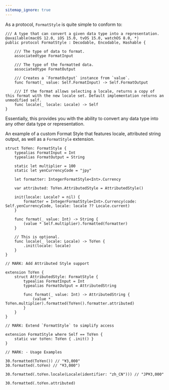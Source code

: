 ```yaml
---
sitemap_ignore: true
---
```

As a protocol, `FormatStyle` is quite simple to conform to:

<pre class="splash"><code><span class="comment token">/// A type that can convert a given data type into a representation.</span>
<span class="keyword token">@available</span>(macOS <span class="number token">12.0</span>, iOS <span class="number token">15.0</span>, tvOS <span class="number token">15.0</span>, watchOS <span class="number token">8.0</span>, *)
<span class="keyword token">public protocol</span> FormatStyle : <span class="type token">Decodable</span>, <span class="type token">Encodable</span>, <span class="type token">Hashable</span> {

    <span class="comment token">/// The type of data to format.</span>
    <span class="keyword token">associatedtype</span> FormatInput

    <span class="comment token">/// The type of the formatted data.</span>
    <span class="keyword token">associatedtype</span> FormatOutput

    <span class="comment token">/// Creates a `FormatOutput` instance from `value`.</span>
    <span class="keyword token">func</span> format(<span class="keyword token">_</span> value: <span class="type token">Self</span>.<span class="type token">FormatInput</span>) -&gt; <span class="type token">Self</span>.<span class="type token">FormatOutput</span>

    <span class="comment token">/// If the format allows selecting a locale, returns a copy of this format with the new locale set. Default implementation returns an unmodified self.</span>
    <span class="keyword token">func</span> locale(<span class="keyword token">_</span> locale: <span class="type token">Locale</span>) -&gt; <span class="type token">Self</span>
}</code></pre>

Essentially, this provides you with the ability to convert any data type into any other data type or representation.

An example of a custom Format Style that features locale, attributed string output, as well as a `FormatStyle` extension.

<pre class="splash"><code><span class="keyword token">struct</span> ToYen: <span class="type token">FormatStyle</span> {
    <span class="keyword token">typealias</span> FormatInput = <span class="type token">Int</span>
    <span class="keyword token">typealias</span> FormatOutput = <span class="type token">String</span>

    <span class="keyword token">static let</span> multiplier = <span class="number token">100</span>
    <span class="keyword token">static let</span> yenCurrencyCode = <span class="string token">"jpy"</span>

    <span class="keyword token">let</span> formatter: <span class="type token">IntegerFormatStyle</span>&lt;<span class="type token">Int</span>&gt;.<span class="type token">Currency</span>

    <span class="keyword token">var</span> attributed: <span class="type token">ToYen</span>.<span class="type token">AttributedStyle</span> = <span class="type token">AttributedStyle</span>()

    <span class="keyword token">init</span>(locale: <span class="type token">Locale</span>? = <span class="keyword token">nil</span>) {
        formatter = <span class="type token">IntegerFormatStyle</span>&lt;<span class="type token">Int</span>&gt;.<span class="type token">Currency</span>(code: <span class="type token">Self</span>.<span class="property token">yenCurrencyCode</span>, locale: locale ?? <span class="type token">Locale</span>.<span class="property token">current</span>)
    }

    <span class="keyword token">func</span> format(<span class="keyword token">_</span> value: <span class="type token">Int</span>) -&gt; <span class="type token">String</span> {
        (value * <span class="type token">Self</span>.<span class="property token">multiplier</span>).<span class="call token">formatted</span>(formatter)
    }

    <span class="comment token">// This is optional.</span>
    <span class="keyword token">func</span> locale(<span class="keyword token">_</span> locale: <span class="type token">Locale</span>) -&gt; <span class="type token">ToYen</span> {
        .<span class="keyword token">init</span>(locale: locale)
    }
}

<span class="comment token">// MARK: Add Attributed Style support</span>

<span class="keyword token">extension</span> <span class="type token">ToYen</span> {
    <span class="keyword token">struct</span> AttributedStyle: <span class="type token">FormatStyle</span> {
        <span class="keyword token">typealias</span> FormatInput = <span class="type token">Int</span>
        <span class="keyword token">typealias</span> FormatOutput = <span class="type token">AttributedString</span>

        <span class="keyword token">func</span> format(<span class="keyword token">_</span> value: <span class="type token">Int</span>) -&gt; <span class="type token">AttributedString</span> {
            (value * <span class="type token">ToYen</span>.<span class="property token">multiplier</span>).<span class="call token">formatted</span>(<span class="type token">ToYen</span>().<span class="property token">formatter</span>.<span class="property token">attributed</span>)
        }
    }
}

<span class="comment token">// MARK: Extend `FormatStyle` to simplify access</span>

<span class="keyword token">extension</span> <span class="type token">FormatStyle</span> <span class="keyword token">where</span> <span class="type token">Self</span> == <span class="type token">ToYen</span> {
    <span class="keyword token">static var</span> toYen: <span class="type token">ToYen</span> { .<span class="keyword token">init</span>() }
}

<span class="comment token">// MARK: - Usage Examples</span>

<span class="number token">30</span>.<span class="call token">formatted</span>(<span class="type token">ToYen</span>()) <span class="comment token">// "¥3,000"</span>
<span class="number token">30</span>.<span class="call token">formatted</span>(.<span class="dotAccess token">toYen</span>) <span class="comment token">// "¥3,000")</span>

<span class="number token">30</span>.<span class="call token">formatted</span>(.<span class="dotAccess token">toYen</span>.<span class="call token">locale</span>(<span class="type token">Locale</span>(identifier: <span class="string token">"zh_CN"</span>))) <span class="comment token">// "JP¥3,000"</span>

<span class="number token">30</span>.<span class="call token">formatted</span>(.<span class="dotAccess token">toYen</span>.<span class="property token">attributed</span>)</code></pre>


